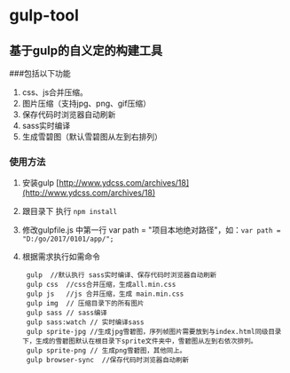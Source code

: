 # gulp-tool
## 基于gulp的自义定的构建工具 ##

###包括以下功能

1. css、js合并压缩。
2. 图片压缩（支持jpg、png、gif压缩）
3. 保存代码时浏览器自动刷新
4. sass实时编译
5. 生成雪碧图（默认雪碧图从左到右排列）

### 使用方法

1. 安装gulp [http://www.ydcss.com/archives/18](http://www.ydcss.com/archives/18)
2. 跟目录下 执行 `npm install` 
3. 修改gulpfile.js 中第一行 var path = "项目本地绝对路径"，如：`var path = "D:/go/2017/0101/app/";`
4. 根据需求执行如需命令

    	gulp  //默认执行 sass实时编译、保存代码时浏览器自动刷新
    	gulp css  //css合并压缩，生成all.min.css
    	gulp js   //js 合并压缩，生成 main.min.css
		gulp img  // 压缩目录下的所有图片
    	gulp sass // sass编译
		gulp sass:watch // 实时编译sass
        gulp sprite-jpg //生成jpg雪碧图，序列帧图片需要放到与index.html同级目录下，生成的雪碧图默认在根目录下sprite文件夹中，雪碧图从左到右依次排列。
		gulp sprite-png // 生成png雪碧图，其他同上。
 	    gulp browser-sync  //保存代码时浏览器自动刷新       
    
